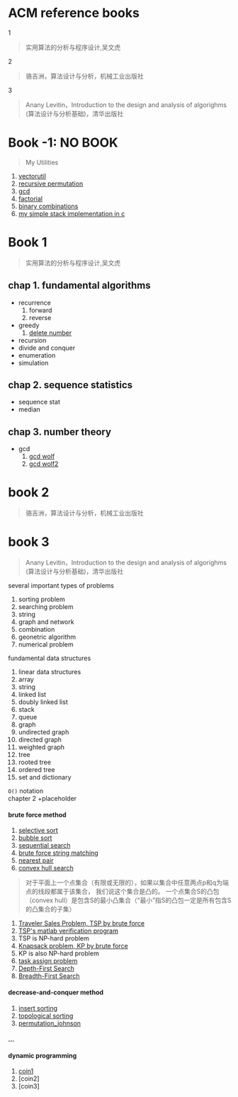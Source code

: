 ACM reference books
===

1
> 实用算法的分析与程序设计,吴文虎

2
> 骆吉洲，算法设计与分析，机械工业出版社

3
> Anany Levitin，Introduction to the design and analysis of algorighms
> (算法设计与分析基础)，清华出版社

# Book -1: NO BOOK
> My Utilities

1. [vectorutil](./code/vectorutil)  
1. [recursive permutation](./code/permutation.cc)  
1. [gcd](./code/gcd.cc)  
1. [factorial](./code/factorial.cc)  
1. [binary combinations](./code/bicomb.cc)  
1. [my simple stack implementation in c](./code/stack.c)  

# Book 1
> 实用算法的分析与程序设计,吴文虎

chap 1. fundamental algorithms  
---
* recurrence  
  1. forward  
  1. reverse  
* greedy  
  1. [delete number](./code/delete_number.cc)  
* recursion  
* divide and conquer  
* enumeration  
* simulation  

chap 2. sequence statistics
---
* sequence stat
* median

chap 3. number theory
---
* gcd
  1. [gcd wolf](./code/gcd_wolf.cc)  
  1. [gcd wolf2](./code/gcd_wolf2.cc)  


# book 2
> 骆吉洲，算法设计与分析，机械工业出版社

# book 3
> Anany Levitin，Introduction to the design and analysis of algorighms
> (算法设计与分析基础)，清华出版社

several important types of problems  

1. sorting problem  
1. searching problem  
1. string  
1. graph and network  
1. combination  
1. geonetric algorithm  
1. numerical problem  

fundamental data structures  

1. linear data structures  
  1. array  
  1. string  
  1. linked list  
  1. doubly linked list  
  1. stack  
  1. queue  
1. graph  
  1. undirected graph  
  1. directed graph  
  1. weighted graph  
1. tree  
  1. rooted tree  
  1. ordered tree  
1. set and dictionary  

`O()` notation  
chapter 2 +placeholder

#### brute force method

1. [selective sort](./code/selective_sort.cc)  
1. [bubble sort](./code/bubble_sort.cc)  
1. [sequential search](./code/seq_search.cc)  
1. [brute force string matching](./code/str_match.cc)  
1. [nearest pair](./code/nearest_pair.cc)  
1. [convex hull search](./code/convex.cc)  

> 对于平面上一个点集合（有限或无限的），如果以集合中任意两点p和q为端点的线段都属于该集合，
> 我们说这个集合是凸的。
> 一个点集合S的凸包（convex hull）是包含S的最小凸集合（“最小”指S的凸包一定是所有包含S的凸集合的子集）

1. [Traveler Sales Problem, TSP by brute force](./code/tsp.cc)  
  1. [TSP's matlab verification program](./extra/tsp.m)  
  1. TSP is NP-hard problem  
1. [Knapsack problem, KP by brute force](./code/knapsack.cc)  
  1. KP is also NP-hard problem  
1. [task assign problem](./code/assign.cc)  
1. [Depth-First Search](./code/dfs.cc)  
1. [Breadth-First Search](./code/bfs.cc)  

#### decrease-and-conquer method  

1. [insert sorting](./code/insert_sort.cc)  
1. [topological sorting](./code/topo_sort_source_removal.cc)  
1. [permutation_johnson](./code/permutation_jonson.cc)  

#### ...

#### dynamic programming  

1. [coin1](./code/coin1.cc)  
1. [coin2]
1. [coin3]
